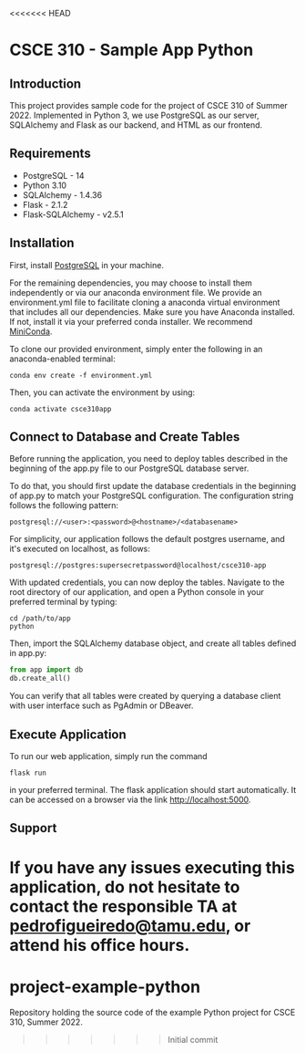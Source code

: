 <<<<<<< HEAD
# CSCE 310 - Sample App Python

## Introduction ##

This project provides sample code for the project of CSCE 310 of Summer 2022.
Implemented in Python 3, we use PostgreSQL as our server, SQLAlchemy and Flask as our backend, and HTML as our frontend.

## Requirements ##

* PostgreSQL - 14
* Python 3.10
* SQLAlchemy - 1.4.36
* Flask - 2.1.2
* Flask-SQLAlchemy - v2.5.1


## Installation ##

First, install [PostgreSQL](https://www.postgresql.org/download/) in your machine.

For the remaining dependencies, you may choose to install them independently or via our anaconda environment file.
We provide an environment.yml file to facilitate cloning a anaconda virtual environment that includes all our dependencies.
Make sure you have Anaconda installed. If not, install it via your preferred conda installer. We recommend [MiniConda](https://docs.conda.io/en/latest/miniconda.html).

To clone our provided environment, simply enter the following in an anaconda-enabled terminal:

```
conda env create -f environment.yml
```

Then, you can activate the environment by using:
 
```
conda activate csce310app
```


## Connect to Database and Create Tables ##

Before running the application, you need to deploy tables described in the beginning of the app.py file to our PostgreSQL database server.

To do that, you should first update the database credentials in the beginning of app.py to match your PostgreSQL configuration. The configuration string follows the following pattern:

 `postgresql://<user>:<password>@<hostname>/<databasename>`

 For simplicity, our application follows the default postgres username, and it's executed on localhost, as follows:

 `postgresql://postgres:supersecretpassword@localhost/csce310-app`

 With updated credentials, you can now deploy the tables.
 Navigate to the root directory of our application, and open a Python console in your preferred terminal by typing:

```
cd /path/to/app
python
```


Then, import the SQLAlchemy database object, and create all tables defined in app.py:

```python
from app import db
db.create_all()
```

You can verify that all tables were created by querying a database client with user interface such as PgAdmin or DBeaver.

## Execute Application ##

To run our web application, simply run the command 

```
flask run
```

in your preferred terminal. The flask application should start automatically. It can be accessed on a browser via the link [http://localhost:5000](http://localhost:5000).


## Support

If you have any issues executing this application, do not hesitate to contact the responsible TA at [pedrofigueiredo@tamu.edu](pedrofigueiredo@tamu.edu), or attend his office hours.
=======
# project-example-python
Repository holding the source code of the example Python project for CSCE 310, Summer 2022.
>>>>>>> Initial commit
